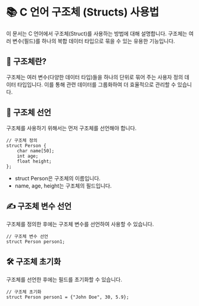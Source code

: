 # 📚 C 언어 구조체 (Structs) 사용법
이 문서는 C 언어에서 구조체(Struct)를 사용하는 방법에 대해 설명합니다. 구조체는 여러 변수(필드)를 하나의 복합 데이터 타입으로 묶을 수 있는 유용한 기능입니다.

## 🧩 구조체란?
구조체는 여러 변수(다양한 데이터 타입)들을 하나의 단위로 묶어 주는 사용자 정의 데이터 타입입니다. 이를 통해 관련 데이터를 그룹화하여 더 효율적으로 관리할 수 있습니다.

## 📜 구조체 선언
구조체를 사용하기 위해서는 먼저 구조체를 선언해야 합니다.
```
// 구조체 정의
struct Person {
    char name[50];
    int age;
    float height;
};
```
- struct Person은 구조체의 이름입니다.
- name, age, height는 구조체의 필드입니다.

## ✍️ 구조체 변수 선언
구조체를 정의한 후에는 구조체 변수를 선언하여 사용할 수 있습니다.
```
// 구조체 변수 선언
struct Person person1;
```
## 🛠️ 구조체 초기화
구조체를 선언한 후에는 필드를 초기화할 수 있습니다.
```
// 구조체 초기화
struct Person person1 = {"John Doe", 30, 5.9};
```

